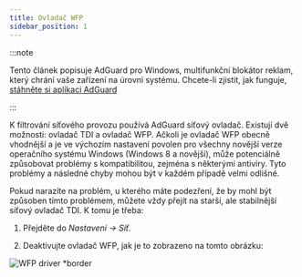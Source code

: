 ```yaml
---
title: Ovladač WFP
sidebar_position: 1
---
```


:::note

Tento článek popisuje AdGuard pro Windows, multifunkční blokátor reklam, který chrání vaše zařízení na úrovni systému. Chcete-li zjistit, jak funguje, [stáhněte si aplikaci AdGuard](https://adguard.com/download.html?auto=true)

:::

K filtrování síťového provozu používá AdGuard síťový ovladač. Existují dvě možnosti: ovladač TDI a ovladač WFP. Ačkoli je ovladač WFP obecně vhodnější a je ve výchozím nastavení povolen pro všechny novější verze operačního systému Windows (Windows 8 a novější), může potenciálně způsobovat problémy s kompatibilitou, zejména s některými antiviry. Tyto problémy a následné chyby mohou být v každém případě velmi odlišné.

Pokud narazíte na problém, u kterého máte podezření, že by mohl být způsoben tímto problémem, můžete vždy přejít na starší, ale stabilnější síťový ovladač TDI. K tomu je třeba:

1. Přejděte do *Nastavení → Síť*.

2. Deaktivujte ovladač WFP, jak je to zobrazeno na tomto obrázku:

![WFP driver *border](https://cdn.adtidy.org/content/kb/ad_blocker/windows/solving-problems/wfp-driver.png)